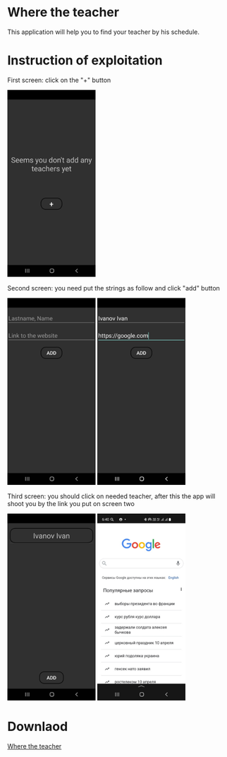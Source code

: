 # Where the teacher
This application will help you to find your teacher by his schedule.


# Instruction of exploitation
First screen: click on the "+" button

<img src="https://github.com/Loborifma/WhereTheTeacher/blob/master/app/src/main/res/drawable-v24/firstScreen.jpg?raw=true" width="200">

Second screen: you need put the strings as follow and click "add" button

<img src="https://github.com/Loborifma/WhereTheTeacher/blob/master/app/src/main/res/drawable-v24/secondScreen.jpg?raw=true" width="200">    <img src="https://github.com/Loborifma/WhereTheTeacher/blob/master/app/src/main/res/drawable-v24/secondScreenExample.jpg?raw=true" width="200">

Third screen: you should click on needed teacher, after this the app will shoot you by the link you put on screen two

<img src="https://github.com/Loborifma/WhereTheTeacher/blob/master/app/src/main/res/drawable-v24/thirdScreen.jpg?raw=true" width="200">    <img src="https://github.com/Loborifma/WhereTheTeacher/blob/master/app/src/main/res/drawable-v24/thirdScreenExample.jpg?raw=true" width="200">

# Downlaod

[Where the teacher](https://disk.yandex.ru/d/5dAf7VKAUQJPMw)
